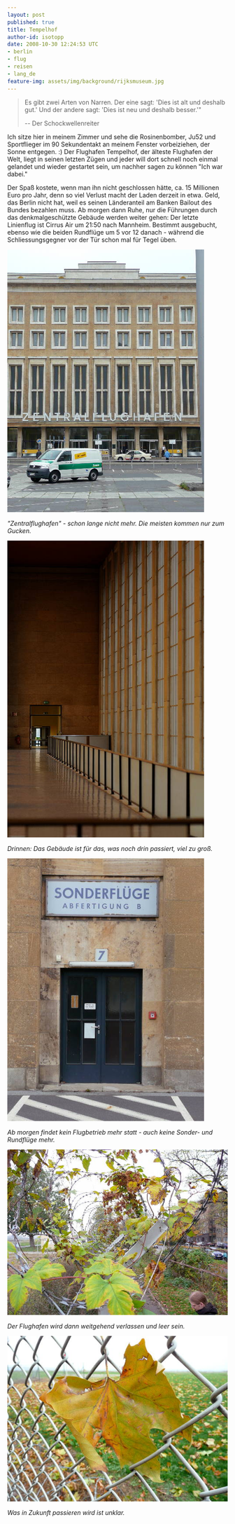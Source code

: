 ```yaml
---
layout: post
published: true
title: Tempelhof
author-id: isotopp
date: 2008-10-30 12:24:53 UTC
- berlin
- flug
- reisen
- lang_de
feature-img: assets/img/background/rijksmuseum.jpg
---
```


> Es gibt zwei Arten von Narren. Der eine sagt: 'Dies ist alt und deshalb gut.' Und der andere sagt: 'Dies ist neu und deshalb besser.'"
> 
>  -- Der Schockwellenreiter

Ich sitze hier in meinem Zimmer und sehe die Rosinenbomber, Ju52 und Sportflieger im 90 Sekundentakt an meinem Fenster vorbeiziehen, der Sonne entgegen. :)
Der Flughafen Tempelhof, der älteste Flughafen der Welt, liegt in seinen letzten Zügen und jeder will dort schnell noch einmal gelandet und wieder gestartet sein, um nachher sagen zu können "Ich war dabei."

Der Spaß kostete, wenn man ihn nicht geschlossen hätte, ca. 15 Millionen Euro pro Jahr, denn so viel Verlust macht der Laden derzeit in etwa.
Geld, das Berlin nicht hat, weil es seinen Länderanteil am Banken Bailout des Bundes bezahlen muss.
Ab morgen dann Ruhe, nur die Führungen durch das denkmalgeschützte Gebäude werden weiter gehen:
Der letzte Linienflug ist Cirrus Air um 21:50 nach Mannheim. 
Bestimmt ausgebucht, ebenso wie die beiden Rundflüge um 5 vor 12 danach - während die Schliessungsgegner vor der Tür schon mal für Tegel üben.

![](/uploads/tempelhof1.jpg)

*"Zentralflughafen" - schon lange nicht mehr. Die meisten kommen nur zum Gucken.*

![](/uploads/tempelhof2.jpg)

*Drinnen: Das Gebäude ist für das, was noch drin passiert, viel zu groß.*

![](/uploads/tempelhof3.jpg)

*Ab morgen findet kein Flugbetrieb mehr statt - auch keine Sonder- und Rundflüge mehr.*

![](/uploads/tempelhof4.jpg)

*Der Flughafen wird dann weitgehend verlassen und leer sein.*

![](/uploads/tempelhof5.jpg)

*Was in Zukunft passieren wird ist unklar.*
